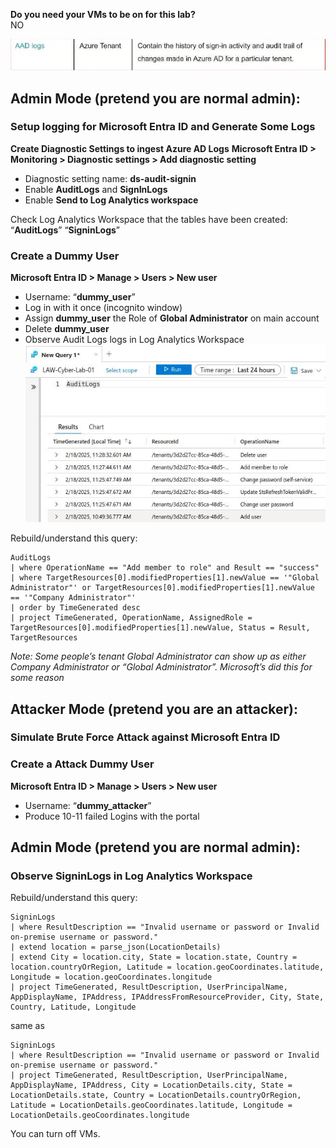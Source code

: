 **Do you need your VMs to be on for this lab?**  
NO

![|639](images/250215T16-08-16-38z1vu.jpg)
## Admin Mode (pretend you are normal admin):
### Setup logging for Microsoft Entra ID and Generate Some Logs
**Create Diagnostic Settings to ingest Azure AD Logs**
**Microsoft Entra ID > Monitoring > Diagnostic settings > Add diagnostic setting**
- Diagnostic setting name: **ds-audit-signin**
- Enable **AuditLogs** and **SignInLogs**
- Enable **Send to Log Analytics workspace**

Check Log Analytics Workspace that the tables have been created: “**AuditLogs**” “**SigninLogs**”
### Create a Dummy User
**Microsoft Entra ID > Manage > Users > New user**
- Username: “**dummy_user**”
- Log in with it once (incognito window)
- Assign **dummy_user** the Role of **Global Administrator** on main account
- Delete **dummy_user**  
- Observe Audit Logs logs in Log Analytics Workspace  
![|660](images/250218T11-38-31-kfpc01.jpg)

Rebuild/understand this query:  
```
AuditLogs
| where OperationName == "Add member to role" and Result == "success"
| where TargetResources[0].modifiedProperties[1].newValue == '"Global Administrator"' or TargetResources[0].modifiedProperties[1].newValue == '"Company Administrator"' 
| order by TimeGenerated desc
| project TimeGenerated, OperationName, AssignedRole = TargetResources[0].modifiedProperties[1].newValue, Status = Result, TargetResources
```  

*Note: Some people’s tenant Global Administrator can show up as either Company Administrator or “Global Administrator”. Microsoft’s did this for some reason*
## Attacker Mode (pretend you are an attacker):
### Simulate Brute Force Attack against Microsoft Entra ID

### Create a Attack Dummy User
**Microsoft Entra ID > Manage > Users > New user**
- Username: “**dummy_attacker**”
- Produce 10-11 failed Logins with the portal
## Admin Mode (pretend you are normal admin):
### Observe SigninLogs in Log Analytics Workspace
Rebuild/understand this query:
```
SigninLogs
| where ResultDescription == "Invalid username or password or Invalid on-premise username or password."
| extend location = parse_json(LocationDetails)
| extend City = location.city, State = location.state, Country = location.countryOrRegion, Latitude = location.geoCoordinates.latitude, Longitude = location.geoCoordinates.longitude
| project TimeGenerated, ResultDescription, UserPrincipalName, AppDisplayName, IPAddress, IPAddressFromResourceProvider, City, State, Country, Latitude, Longitude
```
same as
```
SigninLogs
| where ResultDescription == "Invalid username or password or Invalid on-premise username or password."
| project TimeGenerated, ResultDescription, UserPrincipalName, AppDisplayName, IPAddress, City = LocationDetails.city, State = LocationDetails.state, Country = LocationDetails.countryOrRegion, Latitude = LocationDetails.geoCoordinates.latitude, Longitude = LocationDetails.geoCoordinates.longitude
```
You can turn off VMs.